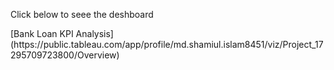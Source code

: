 
<p> Click below to seee the deshboard </p>
  [Bank Loan KPI Analysis](https://public.tableau.com/app/profile/md.shamiul.islam8451/viz/Project_17295709723800/Overview)
